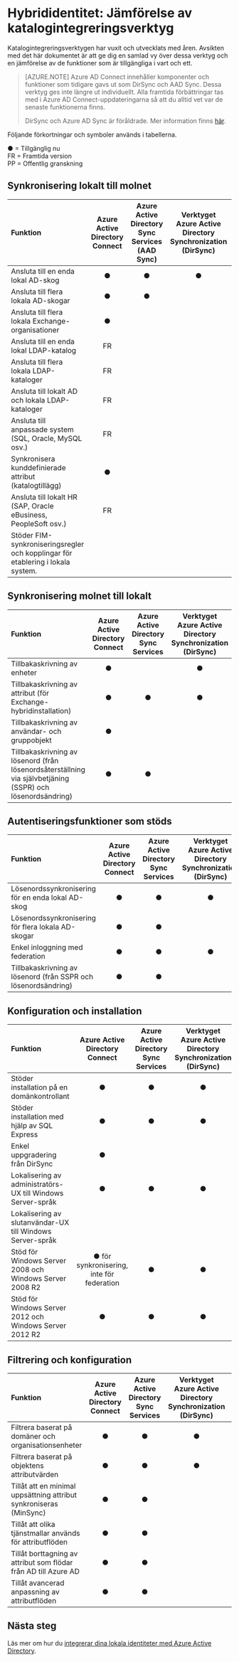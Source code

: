 <properties
    pageTitle="Hybrididentitet: Jämförelse av katalogintegreringsverktyg | Microsoft Azure"
    description="Den här sidan innehåller en detaljerad tabell som jämför olika katalogintegreringsverktyg som kan användas för katalogintegrering."
    services="active-directory"
    documentationCenter=""
    authors="billmath"
    manager="stevenpo"
    editor="curtand"/>

<tags
    ms.service="active-directory"
    ms.workload="identity"
    ms.tgt_pltfrm="na"
    ms.devlang="na"
    ms.topic="get-started-article"
    ms.date="08/08/2016"
    ms.author="billmath"/>

# Hybrididentitet: Jämförelse av katalogintegreringsverktyg

Katalogintegreringsverktygen har vuxit och utvecklats med åren.  Avsikten med det här dokumentet är att ge dig en samlad vy över dessa verktyg och en jämförelse av de funktioner som är tillgängliga i vart och ett.

<!-- The hardcoded link is a workaround for campaign ids not working in acom links-->

>[AZURE.NOTE] Azure AD Connect innehåller komponenter och funktioner som tidigare gavs ut som DirSync och AAD Sync. Dessa verktyg ges inte längre ut individuellt. Alla framtida förbättringar tas med i Azure AD Connect-uppdateringarna så att du alltid vet var de senaste funktionerna finns.
>
>DirSync och Azure AD Sync är föråldrade. Mer information finns [här](active-directory-aadconnect-dirsync-deprecated.md).


Följande förkortningar och symboler används i tabellerna.

● = Tillgänglig nu  
FR = Framtida version  
PP = Offentlig granskning  

## Synkronisering lokalt till molnet

| Funktion  | Azure Active Directory Connect  | Azure Active Directory Sync Services (AAD Sync) | Verktyget Azure Active Directory Synchronization (DirSync)| Forefront Identity Manager 2010 R2 (FIM) |Microsoft Identity Manager 2016 (MIM)|
| :-------- |:--------:|:--------:|:--------:|:--------:|:--------:
| Ansluta till en enda lokal AD-skog | ● | ● | ● | ● |● |
| Ansluta till flera lokala AD-skogar |●  | ● |  | ● |● |
| Ansluta till flera lokala Exchange-organisationer | ● |  |  |  | |
| Ansluta till en enda lokal LDAP-katalog | FR |  |  | ● |● |
| Ansluta till flera lokala LDAP-kataloger |FR  |  |  | ● |● |
| Ansluta till lokalt AD och lokala LDAP-kataloger |FR  |  |  | ● |● |
| Ansluta till anpassade system (SQL, Oracle, MySQL osv.) | FR |  |  | ● |● |
| Synkronisera kunddefinierade attribut (katalogtillägg) | ● |  |  |  |  |
|Ansluta till lokalt HR (SAP, Oracle eBusiness, PeopleSoft osv.)| FR |  |  | ● |● |
|Stöder FIM-synkroniseringsregler och kopplingar för etablering i lokala system.|  |  |  | ● |● |

## Synkronisering molnet till lokalt

| Funktion  | Azure Active Directory Connect  | Azure Active Directory Sync Services | Verktyget Azure Active Directory Synchronization (DirSync) | Forefront Identity Manager 2010 R2 (FIM) |Microsoft Identity Manager 2016 (MIM)|
| :-------- |:--------:|:--------:|:--------:|:--------:|:--------:
| Tillbakaskrivning av enheter | ● |  | ● |  ||
| Tillbakaskrivning av attribut (för Exchange-hybridinstallation) | ● | ● | ● | ● |● |
| Tillbakaskrivning av användar- och gruppobjekt |  ●|  | |  ||
| Tillbakaskrivning av lösenord (från lösenordsåterställning via självbetjäning (SSPR) och lösenordsändring) |  ● | ● |  |  ||



## Autentiseringsfunktioner som stöds

| Funktion  | Azure Active Directory Connect | Azure Active Directory Sync Services | Verktyget Azure Active Directory Synchronization (DirSync) | Forefront Identity Manager 2010 R2 (FIM) |Microsoft Identity Manager 2016 (MIM)|
| :-------- |:--------:|:--------:|:--------:|:--------:|:--------:
| Lösenordssynkronisering för en enda lokal AD-skog | ● | ● | ● |  ||
| Lösenordssynkronisering för flera lokala AD-skogar |  ●| ● |  |  ||
| Enkel inloggning med federation | ● | ● | ● | ● |● |
| Tillbakaskrivning av lösenord (från SSPR och lösenordsändring) |●  | ● |  |  ||



## Konfiguration och installation

| Funktion  | Azure Active Directory Connect  | Azure Active Directory Sync Services | Verktyget Azure Active Directory Synchronization (DirSync) | Microsoft Identity Manager 2016 (MIM) |
| :-------- |:--------:|:--------:|:--------:|:--------:
| Stöder installation på en domänkontrollant | ● | ● | ● |  |
| Stöder installation med hjälp av SQL Express | ● | ● | ● |  |
| Enkel uppgradering från DirSync |● |  |  |  |
| Lokalisering av administratörs-UX till Windows Server-språk | ● | ● | ● |  |
|Lokalisering av slutanvändar-UX till Windows Server-språk| |  |  |● |
| Stöd för Windows Server 2008 och Windows Server 2008 R2 | ● för synkronisering, inte för federation| ● | ●  | ● |
| Stöd för Windows Server 2012 och Windows Server 2012 R2 | ● | ● | ● | ● |

## Filtrering och konfiguration

Funktion  | Azure Active Directory Connect | Azure Active Directory Sync Services | Verktyget Azure Active Directory Synchronization (DirSync) | Forefront Identity Manager 2010 R2 (FIM)| Microsoft Identity Manager 2016 (MIM)
:-------- |:--------:|:--------:|:--------:|:--------:|:--------:|
Filtrera baserat på domäner och organisationsenheter | ● | ● | ● | ●  | ●
Filtrera baserat på objektens attributvärden | ● | ● | ● | ●| ●
Tillåt att en minimal uppsättning attribut synkroniseras (MinSync) | ● | ● |  ||
Tillåt att olika tjänstmallar används för attributflöden |●  | ● |  ||
Tillåt borttagning av attribut som flödar från AD till Azure AD | ● | ● |  |  |
Tillåt avancerad anpassning av attributflöden | ● | ● |  | ●  | ●

## Nästa steg
Läs mer om hur du [integrerar dina lokala identiteter med Azure Active Directory](active-directory-aadconnect.md).



<!--HONumber=sep16_HO1-->


